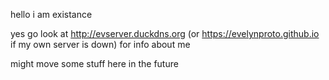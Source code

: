 <!--
**EvelynProto/EvelynProto** is a ✨ _special_ ✨ repository because its `README.md` (this file) appears on your GitHub profile.

Here are some ideas to get you started:

- 🔭 I’m currently working on ...
- 🌱 I’m currently learning ...
- 👯 I’m looking to collaborate on ...
- 🤔 I’m looking for help with ...
- 💬 Ask me about ...
- 📫 How to reach me: ...
- 😄 Pronouns: ...
- ⚡ Fun fact: ...
-->

hello i am existance

yes
go look at http://evserver.duckdns.org (or https://evelynproto.github.io if my own server is down) for info about me

might move some stuff here in the future
